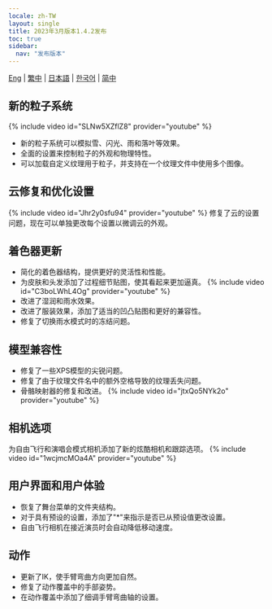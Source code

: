 ```yaml
---
locale: zh-TW
layout: single
title: 2023年3月版本1.4.2发布
toc: true
sidebar:
  nav: "发布版本"
---
```

[Eng](/dancexr/releases/1.4.2) | [繁中](/tw/dancexr/releases/1.4.2) | [日本語](/jp/dancexr/releases/1.4.2) | [한국어](/kr/dancexr/releases/1.4.2) | [简中](/zh/dancexr/releases/1.4.2)


## 新的粒子系统
{% include video id="SLNw5XZflZ8" provider="youtube" %}
* 新的粒子系统可以模拟雪、闪光、雨和落叶等效果。
* 全面的设置来控制粒子的外观和物理特性。
* 可以加载自定义纹理用于粒子，并支持在一个纹理文件中使用多个图像。

## 云修复和优化设置
{% include video id="Jhr2y0sfu94" provider="youtube" %}
修复了云的设置问题，现在可以单独更改每个设置以微调云的外观。

## 着色器更新
* 简化的着色器结构，提供更好的灵活性和性能。
* 为皮肤和头发添加了过程细节贴图，使其看起来更加逼真。
{% include video id="C3boLWhL4Og" provider="youtube" %}
* 改进了湿润和雨水效果。
* 改进了服装效果，添加了适当的凹凸贴图和更好的兼容性。
* 修复了切换雨水模式时的冻结问题。

## 模型兼容性
* 修复了一些XPS模型的尖锐问题。
* 修复了由于纹理文件名中的额外空格导致的纹理丢失问题。
* 骨骼映射器的修复和改进。
{% include video id="jtxQo5NYk2o" provider="youtube" %}

## 相机选项
为自由飞行和演唱会模式相机添加了新的炫酷相机和跟踪选项。
{% include video id="1wcjmcMOa4A" provider="youtube" %}

## 用户界面和用户体验
* 恢复了舞台菜单的文件夹结构。
* 对于具有预设的设置，添加了"*"来指示是否已从预设值更改设置。
* 自由飞行相机在接近演员时会自动降低移动速度。

## 动作
* 更新了IK，使手臂弯曲方向更加自然。
* 修复了动作覆盖中的手部姿势。
* 在动作覆盖中添加了细调手臂弯曲轴的设置。